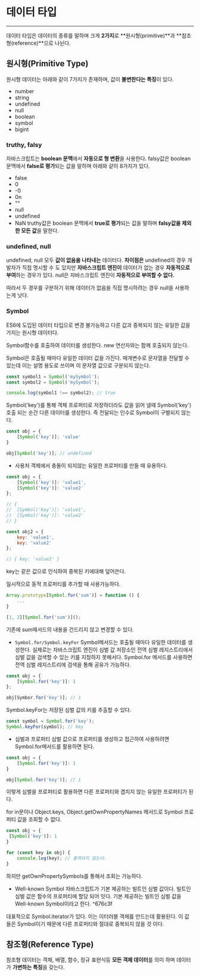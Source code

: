 # 데이터 타입
---
데이터 타입은 데이터의 종류를 말하며 크게 **2가지**로 **원시형(primitive)**과 **참조형(reference)**으로 나뉜다.

## 원시형(Primitive Type)
원시형 데이터는 아래와 같이 7가지가 존재하며, 값이 **불변한다는 특징**이 있다.

- number
- string
- undefined
- null
- boolean
- symbol
- bigint

### truthy, falsy
자바스크립트는 **boolean 문맥**에서 **자동으로 형 변환**을 사용한다.
falsy값은 boolean 문맥에서 **false로 평가**되는 값을 말하며 아래와 같이 8가지가 있다.

- false
- 0
- -0
- 0n
- ""
- null
- undefined
- NaN
truthy값은 boolean 문맥에서 **true로 평가**되는 값을 말하며 **falsy값을 제외한 모든 값**을 말한다.

### undefined, null
undefined, null 모두 **값이 없음을 나타내는** 데이터다.
**차이점은** undefined의 경우 개발자가 직접 명시할 수 도 있지만 **자바스크립트 엔진이** 데이터가 없는 경우 **자동적으로 부여**하는 경우가 있다.
null은 자바스크립트 엔진이 **자동적으로 부여할 수 없다.**

따라서 두 경우를 구분하기 위해 데이터가 없음을 직접 명시하려는 경우 null을 사용하는게 낫다.

### Symbol
ES6에 도입된 데이터 타입으로 변경 불가능하고 다른 값과 중복되지 않는 유일한 값을 가지는 원시형 데이터다.

Symbol함수를 호출하여 데이터를 생성한다. new 연산자와는 함께 호출되지 않는다.

Symbol은 호출될 때마다 유일한 데이터 값을 가진다.
매개변수로 문자열을 전달할 수 있는데 이는 설명 용도로 쓰이며 이 문자열 값으로 구분되지 않는다.
```js
const symbol1 = Symbol('mySymbol');
const symbol2 = Symbol('mySymbol');

console.log(symbol1 !== symbol2); // true
```

Symbol('key')를 통해 객체 프로퍼티로 저장하더라도 값을 읽어 낼때 Symbol('key')호출 되는 순간 다른 데이터를 생성한다.
즉 전달되는 인수로 Symbol이 구별되지 않는다.
```js
const obj = {
	[Symbol('key')]: 'value'
}

obj[Symbol('key')]; // undefined
```

- 사용처
객체에서 충돌이 되지않는 유일한 프로퍼티를 만들 때 유용하다.
```js
const obj = {
	[Symbol('key')]: 'value1',
	[Symbol('key')]: 'value2'
};

// {
//	[Symbol('key')]: 'value1',
//	[Symbol('key')]: 'value2'
// }

const obj2 = {
	key: 'value1',
	key: 'value2'
};

// { key: 'value2' }
```
key는 같은 값으로 인식하여 중복된 키에대해 덮어쓴다.

일시적으로 동적 프로퍼티를 추가할 때 사용가능하다.
```js
Array.prototype[Symbol.for('sum')] = function () {
	...
}

[1, 2][Symbol.for('sum')]();
```
기존에 sum메서드의 내용을 건드리지 않고 변경할 수 있다.

- `Symbol.for/Symbol.keyFor`
Symbol메서드는 호출될 때마다 유일한 데이터를 생성한다. 실제로는 자바스크립트 엔진이 심벌 값 저장소인 전역 심벌 레지스트리에서 심벌 값을 검색할 수 있는 키를 지정하지 못해서다.
Symbol.for 메서드를 사용하면 전역 심벌 레지스트리에 검색을 통해 공유가 가능하다.
```js
const obj = {
	[Symbol.for('key')]: 1
};

obj[Symbor.for('key')]; // 1
```

Symbol.keyFor는 저장된 심벌 값의 키를 추출할 수 있다.
```js
const symbol = Symbol.for('key');
Symbol.keyFor(symbol); // key
```

- 심벌과 프로퍼티
심벌 값으로 프로퍼티를 생성하고 접근하여 사용하려면 Symbol.for메서드를 활용하면 된다.
```js
const obj = {
	[Symbol.for('key')]: 1
}

obj[Symbol.for('key')]; // 1
```
이렇게 심벌을 프로퍼티로 활용하면 다른 프로퍼티와 겹치지 않는 유일한 프로퍼티가 된다.

for in문이나 Object.keys, Object.getOwnPropertyNames 메서드로 Symbol 프로퍼티 값을 조회할 수 없다.
```js
const obj = {
 [Symbol('key')]: 1
}

for (const key in obj) {
	console.log(key); // 출력되지 않는다.
}
```
하지만 getOwnPropertySymbols를 통해서 조회는 가능하다.


- Well-known Symbol
자바스크립트가 기본 제공하는 빌트인 심벌 값이다. 빌트인 심벌 값은 함수의 프로퍼티에 할당 되어 잇다.
기본 제공하는 빌트인 심벌 값을 Well-known Symbol이라고 한다. ^676c3f

대표적으로 Symbol.iterator가 있다. 
이는 이터러블 객체를 만드는데 활용된다. 이 값들은 Symbol이기 때문에 다른 프로퍼티와 절대로 중복되지 않을 것 이다.

## 참조형(Reference Type)
참조형 데이터는 객체, 배열, 함수, 정규 표현식등 **모든 객체 데이터**를 의미 하며 데이터가 **가변하는 특징**을 갖는다.